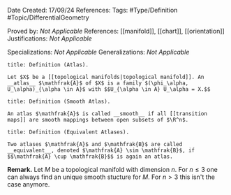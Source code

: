 <div class="topSpace"></div>

Date Created: 17/09/24
References: 
Tags: #Type/Definition #Topic/DifferentialGeometry

Proved by: <i>Not Applicable</i>
References: [[manifold]], [[chart]], [[orientation]]
Justifications: <i>Not Applicable</i>

Specializations: <i>Not Applicable</i>
Generalizations: <i>Not Applicable</i>

``` ad-Definition
title: Definition (Atlas).

Let $X$ be a [[topological manifolds|topological manifold]]. An __atlas__ $\mathfrak{A}$ of $X$ is a family $(\phi_\alpha, U_\alpha)_{\alpha \in A}$ with $$U_{\alpha \in A} U_\alpha = X.$$

```
``` ad-Definition
title: Definition (Smooth Atlas).

An atlas $\mathfrak{A}$ is called __smooth__ if all [[transition maps]] are smooth mappings between open subsets of $\R^n$.

```
``` ad-Definition
title: Definition (Equivalent Atlases).

Two atlases $\mathfrak{A}$ and $\mathfrak{B}$ are called __equivalent__, denoted $\mathfrak{A} \sim \mathfrak{B}$, if $$\mathfrak{A} \cup \mathfrak{B}$$ is again an atlas.

```
**Remark.**
Let $M$ be a topological manifold with dimension $n$. For $n \leq 3$ one can always find an unique smooth stucture for $M$. For $n > 3$ this isn't the case anymore.



